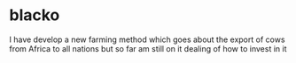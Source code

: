 # blacko
I have develop a new farming method which goes about the export of cows from Africa to all nations but so far am still on it dealing of how to invest in it 
